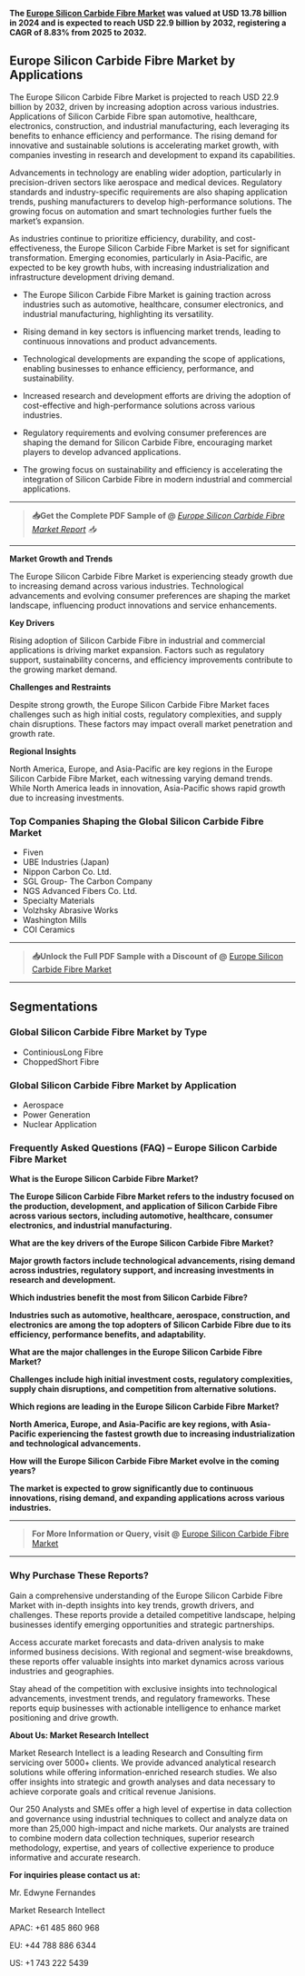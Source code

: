 <p><strong>The <a href="https://www.marketresearchintellect.com/download-sample/?rid=926304&amp;utm_source=Pulse-April-Europe&amp;utm_medium=852">Europe Silicon Carbide Fibre Market</a> was valued at USD 13.78 billion in 2024 and is expected to reach USD 22.9 billion by 2032, registering a CAGR of 8.83% from 2025 to 2032.</strong></p><h2>Europe Silicon Carbide Fibre Market by Applications&nbsp;</h2><p><p>The Europe Silicon Carbide Fibre Market is projected to reach USD 22.9 billion by 2032, driven by increasing adoption across various industries. Applications of Silicon Carbide Fibre span automotive, healthcare, electronics, construction, and industrial manufacturing, each leveraging its benefits to enhance efficiency and performance. The rising demand for innovative and sustainable solutions is accelerating market growth, with companies investing in research and development to expand its capabilities.</p><p>Advancements in technology are enabling wider adoption, particularly in precision-driven sectors like aerospace and medical devices. Regulatory standards and industry-specific requirements are also shaping application trends, pushing manufacturers to develop high-performance solutions. The growing focus on automation and smart technologies further fuels the market&rsquo;s expansion.</p><p>As industries continue to prioritize efficiency, durability, and cost-effectiveness, the Europe Silicon Carbide Fibre Market is set for significant transformation. Emerging economies, particularly in Asia-Pacific, are expected to be key growth hubs, with increasing industrialization and infrastructure development driving demand.</p></p><ul><li><p>The Europe Silicon Carbide Fibre Market is gaining traction across industries such as automotive, healthcare, consumer electronics, and industrial manufacturing, highlighting its versatility.</p></li><li><p>Rising demand in key sectors is influencing market trends, leading to continuous innovations and product advancements.</p></li><li><p>Technological developments are expanding the scope of applications, enabling businesses to enhance efficiency, performance, and sustainability.</p></li><li><p>Increased research and development efforts are driving the adoption of cost-effective and high-performance solutions across various industries.</p></li><li><p>Regulatory requirements and evolving consumer preferences are shaping the demand for Silicon Carbide Fibre, encouraging market players to develop advanced applications.</p></li><li><p>The growing focus on sustainability and efficiency is accelerating the integration of Silicon Carbide Fibre in modern industrial and commercial applications.</p></li></ul><hr /><blockquote><p><strong><span class="font-[700]">📥Get the Complete PDF Sample of @ </span></strong><em><span class="font-[700]"><a href="https://www.marketresearchintellect.com/download-sample/?rid=926304&amp;utm_source=Pulse-April-Europe&amp;utm_medium=852" target="_blank" data-tracking-control-name="article-ssr-frontend-pulse_little-text-block" data-tracking-will-navigate="" data-test-link="">Europe Silicon Carbide Fibre Market Report</a>&nbsp;📥</span></em></p></blockquote><hr /><p class="" data-start="77" data-end="360"><strong data-start="77" data-end="105">Market Growth and Trends</strong></p><p class="" data-start="77" data-end="360">The Europe Silicon Carbide Fibre Market is experiencing steady growth due to increasing demand across various industries. Technological advancements and evolving consumer preferences are shaping the market landscape, influencing product innovations and service enhancements.</p><p class="" data-start="362" data-end="606"><strong data-start="362" data-end="377">Key Drivers</strong></p><p class="" data-start="362" data-end="606">Rising adoption of Silicon Carbide Fibre in industrial and commercial applications is driving market expansion. Factors such as regulatory support, sustainability concerns, and efficiency improvements contribute to the growing market demand.</p><p class="" data-start="608" data-end="849"><strong data-start="608" data-end="637">Challenges and Restraints</strong></p><p class="" data-start="608" data-end="849">Despite strong growth, the Europe Silicon Carbide Fibre Market faces challenges such as high initial costs, regulatory complexities, and supply chain disruptions. These factors may impact overall market penetration and growth rate.</p><p class="" data-start="851" data-end="1095"><strong data-start="851" data-end="872">Regional Insights</strong></p><p class="" data-start="851" data-end="1095">North America, Europe, and Asia-Pacific are key regions in the Europe Silicon Carbide Fibre Market, each witnessing varying demand trends. While North America leads in innovation, Asia-Pacific shows rapid growth due to increasing investments.</p><p><h3>Top Companies Shaping the Global Silicon Carbide Fibre Market </h3><ul><li>Fiven</li><li>UBE Industries (Japan)</li><li>Nippon Carbon Co. Ltd.</li><li>SGL Group- The Carbon Company</li><li>NGS Advanced Fibers Co. Ltd.</li><li>Specialty Materials</li><li>Volzhsky Abrasive Works</li><li>Washington Mills</li><li>COI Ceramics</li></ul></p><hr /><blockquote><p><strong>📥Unlock the Full PDF Sample with a Discount of @</strong> <a href="https://www.marketresearchintellect.com/ask-for-discount/?rid=926304&amp;utm_source=Pulse-April-Europe&amp;utm_medium=852">Europe Silicon Carbide Fibre Market</a></p></blockquote><hr /><p><h2>Segmentations</h2><h3>Global Silicon Carbide Fibre Market by Type</h3><ul><li>ContiniousLong Fibre</li><li>ChoppedShort Fibre</li></ul><h3>Global Silicon Carbide Fibre Market by Application</h3><ul><li>Aerospace</li><li>Power Generation</li><li>Nuclear Application</li></ul></p><h3><strong>Frequently Asked Questions (FAQ) &ndash; Europe Silicon Carbide Fibre Market</strong></h3><p><strong>What is the Europe Silicon Carbide Fibre Market?</strong></p><p><strong>The Europe Silicon Carbide Fibre Market refers to the industry focused on the production, development, and application of Silicon Carbide Fibre across various sectors, including automotive, healthcare, consumer electronics, and industrial manufacturing.</strong></p><p><strong>What are the key drivers of the Europe Silicon Carbide Fibre Market?</strong></p><p><strong>Major growth factors include technological advancements, rising demand across industries, regulatory support, and increasing investments in research and development.</strong></p><p><strong>Which industries benefit the most from Silicon Carbide Fibre?</strong></p><p><strong>Industries such as automotive, healthcare, aerospace, construction, and electronics are among the top adopters of Silicon Carbide Fibre due to its efficiency, performance benefits, and adaptability.</strong></p><p><strong>What are the major challenges in the Europe Silicon Carbide Fibre Market?</strong></p><p><strong>Challenges include high initial investment costs, regulatory complexities, supply chain disruptions, and competition from alternative solutions.</strong></p><p><strong>Which regions are leading in the Europe Silicon Carbide Fibre Market?</strong></p><p><strong>North America, Europe, and Asia-Pacific are key regions, with Asia-Pacific experiencing the fastest growth due to increasing industrialization and technological advancements.</strong></p><p><strong>How will the Europe Silicon Carbide Fibre Market evolve in the coming years?</strong></p><p><strong>The market is expected to grow significantly due to continuous innovations, rising demand, and expanding applications across various industries.</strong></p><hr /><blockquote><p><span class="font-[700]"><strong>For More Information or Query, visit&nbsp;@</strong>&nbsp;</span><span class="font-[700]"><a href="https://www.marketresearchintellect.com/product/global-silicon-carbide-fibre-market/?utm_source=Linkedin&utm_medium=852" target="_blank" data-tracking-control-name="article-ssr-frontend-pulse_little-text-block" data-tracking-will-navigate="" data-test-link="">Europe Silicon Carbide Fibre Market</a></span></p></blockquote><hr /><h3><strong data-start="0" data-end="31">Why Purchase These Reports?</strong></h3><p class="" data-start="35" data-end="297">Gain a comprehensive understanding of the Europe Silicon Carbide Fibre Market with in-depth insights into key trends, growth drivers, and challenges. These reports provide a detailed competitive landscape, helping businesses identify emerging opportunities and strategic partnerships.</p><p class="" data-start="299" data-end="540">Access accurate market forecasts and data-driven analysis to make informed business decisions. With regional and segment-wise breakdowns, these reports offer valuable insights into market dynamics across various industries and geographies.</p><p class="" data-start="542" data-end="784">Stay ahead of the competition with exclusive insights into technological advancements, investment trends, and regulatory frameworks. These reports equip businesses with actionable intelligence to enhance market positioning and drive growth.</p><p><strong><span class="font-[700]">About Us: Market Research Intellect</span></strong></p><p><span class="">Market Research Intellect is a leading Research and Consulting firm servicing over 5000+ clients. We provide advanced analytical research solutions while offering information-enriched research studies.&nbsp;</span>We also offer insights into strategic and growth analyses and data necessary to achieve corporate goals and critical revenue Janisions.</p><p><span class="">Our 250 Analysts and SMEs offer a high level of expertise in data collection and governance using industrial techniques to collect and analyze data on more than 25,000 high-impact and niche markets. Our analysts are trained to combine modern data collection techniques, superior research methodology, expertise, and years of collective experience to produce informative and accurate research.</span></p><p><strong>For inquiries please contact us at:</strong></p><p>Mr. Edwyne Fernandes</p><p>Market Research Intellect</p><p>APAC: +61 485 860 968</p><p>EU: +44 788 886 6344</p><p>US: +1 743 222 5439</p>